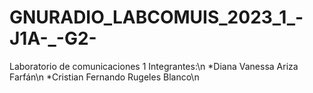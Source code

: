 # GNURADIO_LABCOMUIS_2023_1_-J1A-_-G2-
Laboratorio de comunicaciones 1
Integrantes:\n
*Diana Vanessa Ariza Farfán\n
*Cristian Fernando Rugeles Blanco\n
